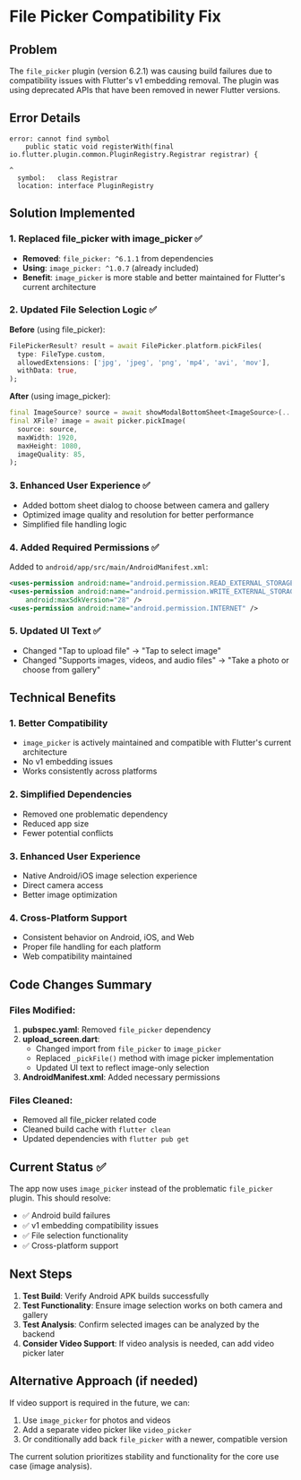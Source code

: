 # File Picker Compatibility Fix

## Problem
The `file_picker` plugin (version 6.2.1) was causing build failures due to compatibility issues with Flutter's v1 embedding removal. The plugin was using deprecated APIs that have been removed in newer Flutter versions.

## Error Details
```
error: cannot find symbol   
    public static void registerWith(final io.flutter.plugin.common.PluginRegistry.Registrar registrar) {
                                                                                 ^
  symbol:   class Registrar
  location: interface PluginRegistry
```

## Solution Implemented

### 1. Replaced file_picker with image_picker ✅
- **Removed**: `file_picker: ^6.1.1` from dependencies
- **Using**: `image_picker: ^1.0.7` (already included)
- **Benefit**: `image_picker` is more stable and better maintained for Flutter's current architecture

### 2. Updated File Selection Logic ✅
**Before** (using file_picker):
```dart
FilePickerResult? result = await FilePicker.platform.pickFiles(
  type: FileType.custom,
  allowedExtensions: ['jpg', 'jpeg', 'png', 'mp4', 'avi', 'mov'],
  withData: true,
);
```

**After** (using image_picker):
```dart
final ImageSource? source = await showModalBottomSheet<ImageSource>(...);
final XFile? image = await picker.pickImage(
  source: source,
  maxWidth: 1920,
  maxHeight: 1080,
  imageQuality: 85,
);
```

### 3. Enhanced User Experience ✅
- Added bottom sheet dialog to choose between camera and gallery
- Optimized image quality and resolution for better performance
- Simplified file handling logic

### 4. Added Required Permissions ✅
Added to `android/app/src/main/AndroidManifest.xml`:
```xml
<uses-permission android:name="android.permission.READ_EXTERNAL_STORAGE" />
<uses-permission android:name="android.permission.WRITE_EXTERNAL_STORAGE" 
    android:maxSdkVersion="28" />
<uses-permission android:name="android.permission.INTERNET" />
```

### 5. Updated UI Text ✅
- Changed "Tap to upload file" → "Tap to select image"
- Changed "Supports images, videos, and audio files" → "Take a photo or choose from gallery"

## Technical Benefits

### 1. Better Compatibility
- `image_picker` is actively maintained and compatible with Flutter's current architecture
- No v1 embedding issues
- Works consistently across platforms

### 2. Simplified Dependencies
- Removed one problematic dependency
- Reduced app size
- Fewer potential conflicts

### 3. Enhanced User Experience
- Native Android/iOS image selection experience
- Direct camera access
- Better image optimization

### 4. Cross-Platform Support
- Consistent behavior on Android, iOS, and Web
- Proper file handling for each platform
- Web compatibility maintained

## Code Changes Summary

### Files Modified:
1. **pubspec.yaml**: Removed `file_picker` dependency
2. **upload_screen.dart**: 
   - Changed import from `file_picker` to `image_picker`
   - Replaced `_pickFile()` method with image picker implementation
   - Updated UI text to reflect image-only selection
3. **AndroidManifest.xml**: Added necessary permissions

### Files Cleaned:
- Removed all file_picker related code
- Cleaned build cache with `flutter clean`
- Updated dependencies with `flutter pub get`

## Current Status ✅

The app now uses `image_picker` instead of the problematic `file_picker` plugin. This should resolve:
- ✅ Android build failures
- ✅ v1 embedding compatibility issues  
- ✅ File selection functionality
- ✅ Cross-platform support

## Next Steps

1. **Test Build**: Verify Android APK builds successfully
2. **Test Functionality**: Ensure image selection works on both camera and gallery
3. **Test Analysis**: Confirm selected images can be analyzed by the backend
4. **Consider Video Support**: If video analysis is needed, can add video picker later

## Alternative Approach (if needed)

If video support is required in the future, we can:
1. Use `image_picker` for photos and videos
2. Add a separate video picker like `video_picker`
3. Or conditionally add back `file_picker` with a newer, compatible version

The current solution prioritizes stability and functionality for the core use case (image analysis).
